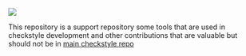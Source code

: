 [![][travis img]][travis]

This repository is a support repository some tools that are used in checkstyle development and other 
contributions that are valuable but should not be in [main checkstyle repo](https://github.com/checkstyle/checkstyle)

[travis]:https://travis-ci.org/checkstyle/contribution/builds
[travis img]:https://secure.travis-ci.org/checkstyle/contribution.png
